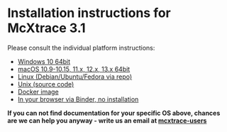 # Installation instructions for McXtrace 3.1

Please consult the individual platform instructions:

* [Windows 10 64bit](Windows/README.md)
* [macOS 10.9-10.15, 11.x, 12.x, 13.x 64bit](macOS/README.md)
* [Linux (Debian/Ubuntu/Fedora via repo)](Linux/README.md)
* [Unix (source code)](Linux/src/README.md)
* [Docker image](Docker/README.md)
* [In your browser via Binder, no installation](Binder/README.md)

**If you can not find documentation for your specific OS above, chances are we can help you anyway - write us an email at [mcxtrace-users](mailto:"mcxtrace-users@mcxtrace.org")**
